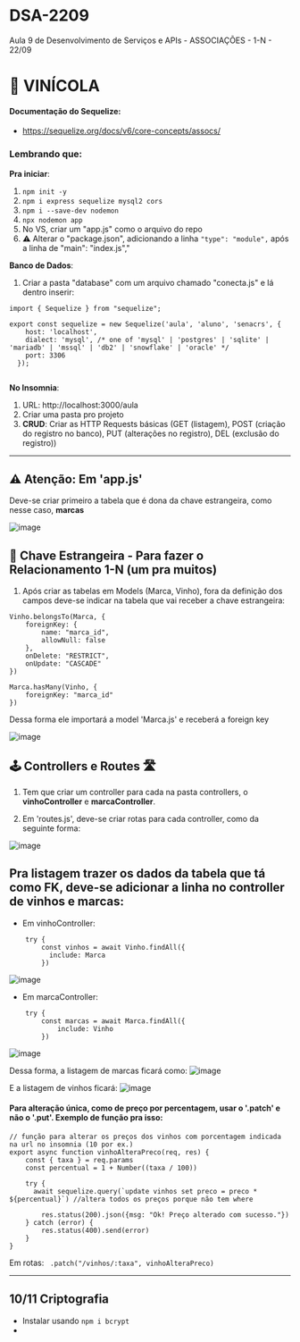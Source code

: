 # DSA-2209
Aula 9 de Desenvolvimento de Serviços e APIs - ASSOCIAÇÕES - 1-N - 22/09

# 🍷 VINÍCOLA

#### Documentação do Sequelize: 
+ https://sequelize.org/docs/v6/core-concepts/assocs/

### Lembrando que:

**Pra iniciar**:
1. `` npm init -y ``
2. `` npm i express sequelize mysql2 cors ``
3. `` npm i --save-dev nodemon ``
4. `` npx nodemon app ``
5. No VS, criar um "app.js" como o arquivo do repo
6. ⚠️ Alterar o "package.json", adicionando a linha `` "type": "module", `` após a linha de "main": "index.js","

**Banco de Dados**:
1. Criar a pasta "database" com um arquivo chamado "conecta.js" e lá dentro inserir:

```
import { Sequelize } from "sequelize";

export const sequelize = new Sequelize('aula', 'aluno', 'senacrs', {
    host: 'localhost',
    dialect: 'mysql', /* one of 'mysql' | 'postgres' | 'sqlite' | 'mariadb' | 'mssql' | 'db2' | 'snowflake' | 'oracle' */
    port: 3306 
  });
  
````

**No Insomnia**:
1. URL: http://localhost:3000/aula
2. Criar uma pasta pro projeto
3. **CRUD**: Criar as HTTP Requests básicas (GET (listagem), POST (criação do registro no banco), PUT (alterações no registro), DEL (exclusão do registro))

----

## ⚠️ Atenção: Em 'app.js'

Deve-se criar primeiro a tabela que é dona da chave estrangeira, como nesse caso, **marcas**

![image](https://github.com/CarolinaSFreitas/DSA-2209/assets/99994934/9260e37d-9ac4-4e0a-97f3-e9186c595143)

## 🔑 Chave Estrangeira - Para fazer o Relacionamento 1-N (um pra muitos)

1. Após criar as tabelas em Models (Marca, Vinho), fora da definição dos campos deve-se indicar na tabela que vai receber a chave estrangeira:

````
Vinho.belongsTo(Marca, {
    foreignKey: {
        name: "marca_id",
        allowNull: false
    },
    onDelete: "RESTRICT",
    onUpdate: "CASCADE"
})

Marca.hasMany(Vinho, {
    foreignKey: "marca_id"
})
````

Dessa forma ele importará a model 'Marca.js' e receberá a foreign key 

![image](https://github.com/CarolinaSFreitas/DSA-2209/assets/99994934/3f3d3c10-3e58-4c35-841f-08f65bd8cd71)

## 🕹️ Controllers e Routes 🛣️

1. Tem que criar um controller para cada na pasta controllers, o **vinhoController** e **marcaController**.

2. Em 'routes.js', deve-se criar rotas para cada controller, como da seguinte forma: 

![image](https://github.com/CarolinaSFreitas/DSA-2209/assets/99994934/5fe2d46b-f6eb-4755-8439-c715a17efaca)

## Pra listagem trazer os dados da tabela que tá como FK, deve-se adicionar a linha no controller de vinhos e marcas:

+ Em vinhoController:

````
    try {
        const vinhos = await Vinho.findAll({
          include: Marca
        })
````

![image](https://github.com/CarolinaSFreitas/DSA-2209/assets/99994934/f88cd9ab-3345-4997-9720-4af8a8510e85)

+ Em marcaController:

````
    try {
        const marcas = await Marca.findAll({
            include: Vinho
        })
````

![image](https://github.com/CarolinaSFreitas/DSA-2209/assets/99994934/7969d0c6-68a3-45e1-a038-fc4bbee479d9)

Dessa forma, a listagem de marcas ficará como: 
![image](https://github.com/CarolinaSFreitas/DSA-2209/assets/99994934/9450379c-57a0-450b-854e-61896f563393)

E a listagem de vinhos ficará:
![image](https://github.com/CarolinaSFreitas/DSA-2209/assets/99994934/613cc010-1abf-4653-8be2-baba16f607dd)

#### Para alteração única, como de preço por percentagem, usar o '.patch' e não o '.put'. Exemplo de função pra isso: 

````
// função para alterar os preços dos vinhos com porcentagem indicada na url no insomnia (10 por ex.)
export async function vinhoAlteraPreco(req, res) {
    const { taxa } = req.params
    const percentual = 1 + Number((taxa / 100))

    try {
      await sequelize.query(`update vinhos set preco = preco * ${percentual}`) //altera todos os preços porque não tem where

        res.status(200).json({msg: "Ok! Preço alterado com sucesso."})
    } catch (error) {
        res.status(400).send(error)
    }
}
````

Em rotas: ``  .patch("/vinhos/:taxa", vinhoAlteraPreco) `` 


-----

## 10/11 Criptografia 

+ Instalar usando `` npm i bcrypt ``
+ 
